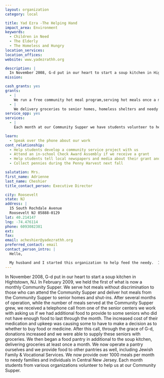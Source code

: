 ```yaml
---
layout: organization
category: local

title: Yad Ezra -The Helping Hand
impact_area: Environment
keywords: 
  - Children in Need
  - The Elderly
  - The Homeless and Hungry
location_services: 
location_offices: 
website: www.yadezrathh.org

description: |
  In November 2008, G-d put in our heart to start a soup kitchen in Hightstown, NJ.  In February 2009, we held the first of what is now a monthly Community Supper.  We serve hot meals without discrimination to those who can attend the Community Supper and deliver hot meals from the Community Supper to senior homes and shut-ins. After several months of operation, while the number of meals served at the Community Supper grew, we received a telephone call from one of the senior centers we work with asking us if we had additional food to provide to some seniors who did not have enough food to last through the month.  The increased cost of their medication and upkeep was causing some to have to make a decision as to whether to buy food or medicine.  After this call, through the grace of G-d, donations increased and we were able to supply these seniors with groceries.  We then began a food pantry in additional to the soup kitchen, delivering groceries at least once a month.  We now operate a pantry ourselves and we provide food to other pantries as well, including Jewish Family & Vocational Services.  We now provide over 1000 meals per month to needy families and individuals in Central New Jersey.  Each month students from various organizations volunteer to help us at our Community Supper.
mission: 

cash_grants: yes
grants: 
  - |
    We run a free community hot meal program,serving hot meals once a month.  We serve between 100 - 200 hot meals each month.  It costs us $10 per meal served.
  - |
    We delivery groceries to senior homes, homeless shelters and needy families at least twice a month.  We provide 800 to 1000 meals each month, providing groceries to between 350 - 500 people.  Each bag of groceries costs $20.
service_opp: yes
services: 
  - |
    Each month at our Community Supper we have students volunteer to help with the preparation and the service of the hot meals.

learn: 
  - Speak over the phone about our work
cont_relationship: 
  - Help students develop a community service project with us
  - Attend an in-school Check Award Assembly if we receive a grant
  - Help students tell local newspapers and media about their grant and/or project with us
  - Collect pennies during the Penny Harvest next fall

salutation: Mrs.
first_name: Adrienne
last_name: Cheshier
title_contact_person: Executive Director

city: Roosevelt
state: NJ
address: |
  15 South Rochdale Avenue  
  Roosevelt NJ 05888-0129
lat: 40.214147
lng: -74.476114
phone: 6093082381
ext: 
fax: 
email: acheshier@yadezrathh.org
preferred_contact: email
contact_person_intro: |
  Hello,

  My husband and I started this organization to help feed the needy.  I work with our young volunteers who help serve the Community Supper each month.
---
```

In November 2008, G-d put in our heart to start a soup kitchen in Hightstown, NJ.  In February 2009, we held the first of what is now a monthly Community Supper.  We serve hot meals without discrimination to those who can attend the Community Supper and deliver hot meals from the Community Supper to senior homes and shut-ins. After several months of operation, while the number of meals served at the Community Supper grew, we received a telephone call from one of the senior centers we work with asking us if we had additional food to provide to some seniors who did not have enough food to last through the month.  The increased cost of their medication and upkeep was causing some to have to make a decision as to whether to buy food or medicine.  After this call, through the grace of G-d, donations increased and we were able to supply these seniors with groceries.  We then began a food pantry in additional to the soup kitchen, delivering groceries at least once a month.  We now operate a pantry ourselves and we provide food to other pantries as well, including Jewish Family & Vocational Services.  We now provide over 1000 meals per month to needy families and individuals in Central New Jersey.  Each month students from various organizations volunteer to help us at our Community Supper.